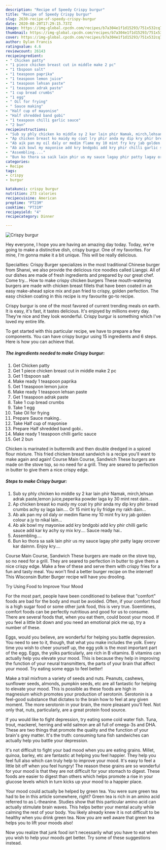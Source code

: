 ```yaml
---
description: "Recipe of Speedy Crispy burgur"
title: "Recipe of Speedy Crispy burgur"
slug: 2630-recipe-of-speedy-crispy-burgur
date: 2020-08-20T17:29:15.737Z
image: https://img-global.cpcdn.com/recipes/b7a304e1f1d15293/751x532cq70/crispy-burgur-recipe-main-photo.jpg
thumbnail: https://img-global.cpcdn.com/recipes/b7a304e1f1d15293/751x532cq70/crispy-burgur-recipe-main-photo.jpg
cover: https://img-global.cpcdn.com/recipes/b7a304e1f1d15293/751x532cq70/crispy-burgur-recipe-main-photo.jpg
author: Dylan Francis
ratingvalue: 4.6
reviewcount: 26143
recipeingredient:
- " Chicken patty"
- "1 piece chicken breast cut in middle make 2 pc"
- "1 tbspoon salt"
- "1 teaspoon paprika"
- "1 teaspoon lemon juice"
- "1 teaspoon lehsan paste"
- "1 teaspoon adrak paste"
- "1 cup bread crumbs"
- "1 egg"
- " Oil for frying"
- " Sauce making"
- "Half cup of mayonise"
- "Half shredded band gobi"
- "1 teaspoon chilli garlic sauce"
- "2 bun"
recipeinstructions:
- "Sub sy phly chicken ko middle sy 2 kar lain phir Namak, mirch,lehsan adrak paste,lemon juice,peperika powder laga ky 30 mint rest dain..."
- "Ap chicken breast ko maidy my coat lry phir anda my dip kry phir bread crumbs achy sy laga lain.... Or 15 mint ky liy fridge my rakh dain..."
- "Ab aik pan my oil daly or medim flame my 10 mint fry kry jab golden colour a jy to nikal lain..."
- "Ab aik bowl my mayonise add kry bndgobi add kry phir chilli garlic sauce add kar ky achy sy mix kry.... Sauce ready hai.."
- "Assembling...."
- "Bun ko thora sa saik lain phir us my sauce lagay phir patty lagay orcover kar dainnn. Enjoy kry...."
categories:
- Recipe
tags:
- crispy
- burgur

katakunci: crispy burgur 
nutrition: 273 calories
recipecuisine: American
preptime: "PT23M"
cooktime: "PT31M"
recipeyield: "4"
recipecategory: Dinner

---
```



![Crispy burgur](https://img-global.cpcdn.com/recipes/b7a304e1f1d15293/751x532cq70/crispy-burgur-recipe-main-photo.jpg)

Hey everyone, I hope you are having an amazing day today. Today, we're going to make a distinctive dish, crispy burgur. One of my favorites. For mine, I'm gonna make it a bit unique. This will be really delicious.

Specialties: Crispy Burger specializes in the most traditional Chinese burger from Shanxi, we also provide the delicious rice noodles called Liangpi. All of our dishes are made of fresh ingredients and prepared by our great chef. Come try… How to make crispy chicken burgers These mouth-watering burgers are made with chicken breast fillets that have been coated in an easy make-ahead spice mix and pan fried to crispy, golden perfection. The easy chicken coating in this recipe is my favourite go-to recipe.

Crispy burgur is one of the most favored of current trending meals on earth. It is easy, it's fast, it tastes delicious. It's enjoyed by millions every day. They're nice and they look wonderful. Crispy burgur is something which I've loved my entire life.


To get started with this particular recipe, we have to prepare a few components. You can have crispy burgur using 15 ingredients and 6 steps. Here is how you can achieve that.

<!--inarticleads1-->

##### The ingredients needed to make Crispy burgur:

1. Get  Chicken patty
1. Get 1 piece chicken breast cut in middle make 2 pc
1. Get 1 tbspoon salt
1. Make ready 1 teaspoon paprika
1. Get 1 teaspoon lemon juice
1. Make ready 1 teaspoon lehsan paste
1. Get 1 teaspoon adrak paste
1. Take 1 cup bread crumbs
1. Take 1 egg
1. Take  Oil for frying
1. Prepare  Sauce making..
1. Take Half cup of mayonise
1. Prepare Half shredded band gobi..
1. Make ready 1 teaspoon chilli garlic sauce
1. Get 2 bun


Chicken is marinated in buttermilk and then double dredged in a spiced flour mixture. This fried chicken breast sandwich is a recipe you&#39;ll want to make again and again! Course Main Course, Sandwich These burgers are made on the stove top, so no need for a grill. They are seared to perfection in butter to give them a nice crispy edge. 

<!--inarticleads2-->

##### Steps to make Crispy burgur:

1. Sub sy phly chicken ko middle sy 2 kar lain phir Namak, mirch,lehsan adrak paste,lemon juice,peperika powder laga ky 30 mint rest dain...
1. Ap chicken breast ko maidy my coat lry phir anda my dip kry phir bread crumbs achy sy laga lain.... Or 15 mint ky liy fridge my rakh dain...
1. Ab aik pan my oil daly or medim flame my 10 mint fry kry jab golden colour a jy to nikal lain...
1. Ab aik bowl my mayonise add kry bndgobi add kry phir chilli garlic sauce add kar ky achy sy mix kry.... Sauce ready hai..
1. Assembling....
1. Bun ko thora sa saik lain phir us my sauce lagay phir patty lagay orcover kar dainnn. Enjoy kry....


Course Main Course, Sandwich These burgers are made on the stove top, so no need for a grill. They are seared to perfection in butter to give them a nice crispy edge. Make a few of these and serve them with crispy fries for a fun and tasty meal. You won&#39;t find a better burger recipe on the internet! This Wisconsin Butter Burger recipe will have you drooling. 

Try Using Food to Improve Your Mood


For the most part, people have been conditioned to believe that "comfort" foods are bad for the body and must be avoided. Often, if your comfort food is a high sugar food or some other junk food, this is very true. Soemtimes, comfort foods can be perfectly nutritious and good for us to consume. There are several foods that, when you eat them, could boost your mood. If you feel a little bit down and you need an emotional pick me up, try a number of these.

Eggs, would you believe, are wonderful for helping you battle depression. You need to see to it, though, that what you make includes the yolk. Every time you wish to cheer yourself up, the egg yolk is the most important part of the egg. Eggs, the yolks particularly, are rich in B vitamins. B vitamins can actually help you elevate your mood. This is because they help in improving the function of your neural transmitters, the parts of your brain that affect your mood. Try eating some eggs to feel better!

Make a trail mixfrom a variety of seeds and nuts. Peanuts, cashews, sunflower seeds, almonds, pumpkin seeds, etc are all fantastic for helping to elevate your mood. This is possible as these foods are high in magnesium which promotes your production of serotonin. Serotonin is a feel-good substance that dictates to the brain how to feel at any given moment. The more serotonin in your brain, the more pleasant you'll feel. Not only that, nuts, particularly, are a great protein food source.

If you would like to fight depression, try eating some cold water fish. Tuna, trout, mackerel, herring and wild salmon are all full of omega-3s and DHA. These are two things that promote the quality and the function of your brain's grey matter. It's the truth: consuming tuna fish sandwiches can actually help you battle your depression. 

It's not difficult to fight your bad mood when you are eating grains. Millet, quinoa, barley, etc are fantastic at helping you feel happier. They help you feel full also which can truly help to improve your mood. It's easy to feel a little bit off when you feel hungry! The reason these grains are so wonderful for your mood is that they are not difficult for your stomach to digest. These foods are easier to digest than others which helps promote a rise in your glucose levels which in turn kicks up your mood to a happier place.

Your mood could actually be helped by green tea. You were sure green tea had to be in this article somewhere, right? Green tea is rich in an amino acid referred to as L-theanine. Studies show that this particular amino acid can actually stimulate brain waves. This helps better your mental acuity while calming the rest of your body. You likely already knew it is not difficult to be healthy when you drink green tea. Now you are well aware that green tea helps you to lift your moods also!

Now you realize that junk food isn't necessarily what you have to eat when you wish to help your moods get better. Try  some  of  these  suggestions  instead.

